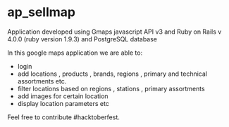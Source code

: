 # ap_sellmap

Application developed using Gmaps javascript API v3 and Ruby on Rails v 4.0.0 (ruby version 1.9.3) and PostgreSQL database

In this google maps application we are able to:
- login 
- add locations , products , brands, regions , primary and technical assortments etc. 
- filter locations based on regions , stations , primary assortments
- add images for certain location
- display location parameters etc


Feel free to contribute #hacktoberfest.
